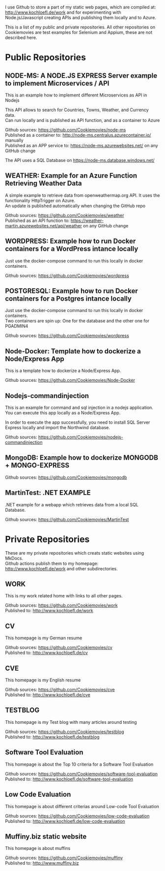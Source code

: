I use Github to store a part of my static web pages, which are compiled at: <http://www.kochloefl.de/work> and for experimenting with Node.js/Javascript creating APIs and publishing them locally and to Azure.  
  
This is a list of my public and private repositories.
All other repositories on Cookiemovies are test examples for Selenium and Appium, these are not described here.
    
# Public Repositories
  
## NODE-MS: A NODE.JS EXPRESS Server example to implement Microservices / API
  
This is an example how to implement different Microservices as API in Nodejs  
  
This API allows to search for Countries, Towns, Weather, and Currency data.  
Can run locally and is published as API function, and as a container to Azure   

Github sources: <https://github.com/Cookiemovies/node-ms>  
Published as a container to: <http://node-ms.centralus.azurecontainer.io/>  manually  
Published as an APP service to: <https://node-ms.azurewebsites.net/>  on any GitHub change  
  
The API uses a SQL Database on <https://node-ms.database.windows.net/>
  
## WEATHER: Example for an Azure Function Retrieving Weather Data
  
A simple example to retrieve data from openweathermap.org API.
It uses the functionality HttpTrigger on Azure.  
An update is published automatically when changing the GitHub repo  
  
Github sources: <https://github.com/Cookiemovies/weather>  
Published as an API function to: <https://weather-martin.azurewebsites.net/api/weather> on any GitHub change  
  
## WORDPRESS: Example how to run Docker containers for a WordPress intance locally
  
Just use the docker-compose command to run this locally in docker containers.  
  
Github sources: <https://github.com/Cookiemovies/wordpress>  
  
## POSTGRESQL: Example how to run Docker containers for a Postgres intance locally
  
Just use the docker-compose command to run this locally in docker containers.  
Two containers are spin up: One for the database and the other one for PGADMIN4
  
Github sources: <https://github.com/Cookiemovies/wordpress>  
  
## Node-Docker: Template how to dockerize a Node/Express App
  
This is a template how to dockerize a Node/Express App.  
  
Github sources: <https://github.com/Cookiemovies/Node-Docker>  
  
## Nodejs-commandinjection
  
This is an example for command and sql injection in a nodejs application.  
You can execute this app locally as a Node/Express App.
  
In order to execute the app successfully, you need to install SQL Server Express locally and import the Northwind database.  
  
Github sources: <https://github.com/Cookiemovies/nodejs-commandinjection>    
  
## MongoDB: Example how to dockerize MONGODB + MONGO-EXPRESS
  
Github sources: <https://github.com/Cookiemovies/mongodb>  
  
## MartinTest: .NET EXAMPLE
  
.NET example for a webapp which retrieves data from a local SQL Database.    
  
Github sources: <https://github.com/Cookiemovies/MartinTest>  
  
# Private Repositories

These are my private repositories which creats static websites using MkDocs.   
Github actions publish them to my homepage: <http://www.kochloefl.de/work> and other subdirectories.   
  
## WORK
  
This is my work related home with links to all other pages.   
  
Github sources: <https://github.com/Cookiemovies/work>  
Published to:   <http://www.kochloefl.de/work>  
  
## CV
  
This homepage is my German resume  
  
Github sources: <https://github.com/Cookiemovies/cv>  
Published to:   <http://www.kochloefl.de/cv>  
  
## CVE
  
This homepage is my English resume  
  
Github sources: <https://github.com/Cookiemovies/cve>  
Published to:   <http://www.kochloefl.de/cve>  
  
## TESTBLOG
    
This homepage is my Test blog with many articles around testing  
  
Github sources: <https://github.com/Cookiemovies/testblog>  
Published to:   <http://www.kochloefl.de/testblog>  
  
## Software Tool Evaluation
  
This homepage is about the Top 10 criteria for a Software Tool Evaluation  
  
Github sources: <https://github.com/Cookiemovies/software-tool-evaluation>  
Published to:   <http://www.kochloefl.de/software-tool-evaluation>  
  
## Low Code Evaluation
  
This homepage is about different criterias around Low-code Tool Evaluation  
  
Github sources: <https://github.com/Cookiemovies/low-code-evaluation>  
Published to:   <http://www.kochloefl.de/low-code-evaluation>  
  
## Muffiny.biz static website
  
This homepage is about muffins  
  
Github sources: <https://github.com/Cookiemovies/muffiny>  
Published to:   <http://www.muffiny.biz>
  


